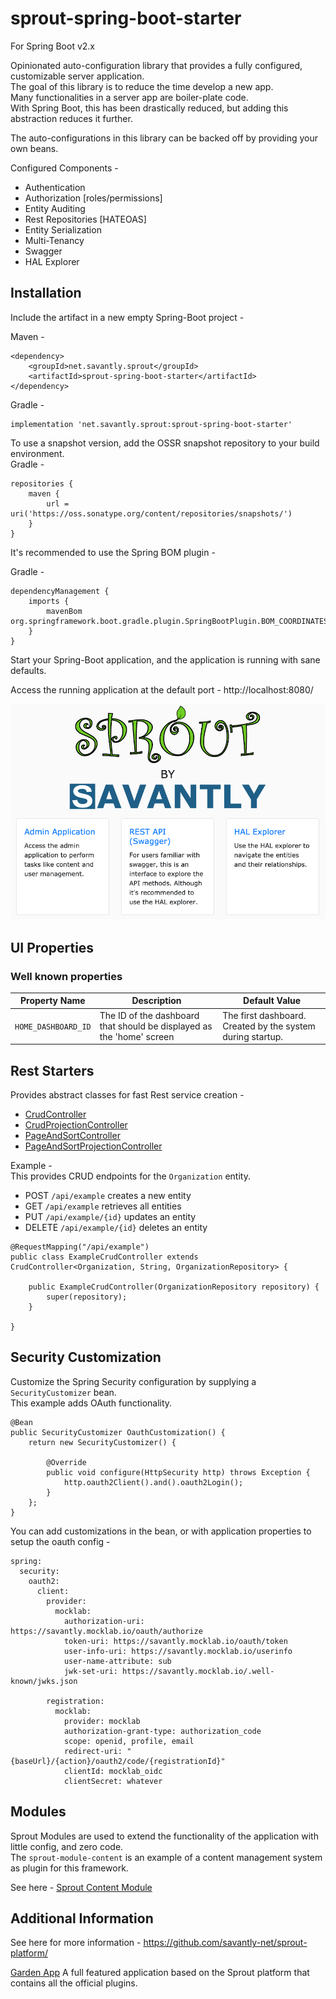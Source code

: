 # sprout-spring-boot-starter  

For Spring Boot v2.x  

Opinionated auto-configuration library that provides a fully configured, customizable server application.  
The goal of this library is to reduce the time develop a new app.  
Many functionalities in a server app are boiler-plate code.  
With Spring Boot, this has been drastically reduced, but adding this abstraction reduces it further.  

The auto-configurations in this library can be backed off by providing your own beans.  

Configured Components -  
- Authentication
- Authorization [roles/permissions]
- Entity Auditing
- Rest Repositories [HATEOAS] 
- Entity Serialization
- Multi-Tenancy
- Swagger
- HAL Explorer
  


## Installation 
Include the artifact in a new empty Spring-Boot project -  

Maven - 

	<dependency>
		<groupId>net.savantly.sprout</groupId>
		<artifactId>sprout-spring-boot-starter</artifactId>
	</dependency>

Gradle -  

    implementation 'net.savantly.sprout:sprout-spring-boot-starter'


To use a snapshot version, add the OSSR snapshot repository to your build environment.  
Gradle - 

```
repositories {
	maven {
	    url = uri('https://oss.sonatype.org/content/repositories/snapshots/')
	}
}
```

It's recommended to use the Spring BOM plugin -  

Gradle - 

```
dependencyManagement {
	imports {
		mavenBom org.springframework.boot.gradle.plugin.SpringBootPlugin.BOM_COORDINATES
	}
}
```


Start your Spring-Boot application, and the application is running with sane defaults.  

Access the running application at the default port - http://localhost:8080/ 


![LandingPage](./documentation/images/landing.png)


## UI Properties

### Well known properties

| Property Name | Description | Default Value |
| --- | --- | --- |
| `HOME_DASHBOARD_ID` | The ID of the dashboard that should be displayed as the 'home' screen | The first dashboard. Created by the system during startup. |



## Rest Starters 
Provides abstract classes for fast Rest service creation - 
- [CrudController](./src/main/java/net/savantly/sprout/rest/crud/CrudController.java)
- [CrudProjectionController](./src/main/java/net/savantly/sprout/rest/crud/CrudProjectionController.java)
- [PageAndSortController](./src/main/java/net/savantly/sprout/rest/crud/PageAndSortController.java)
- [PageAndSortProjectionController](./src/main/java/net/savantly/sprout/rest/crud/PageAndSortProjectionController.java)


Example -  
This provides CRUD endpoints for the `Organization` entity.  
- POST `/api/example` creates a new entity  
- GET `/api/example` retrieves all entities  
- PUT `/api/example/{id}` updates an entity  
- DELETE `/api/example/{id}` deletes an entity  

```
@RequestMapping("/api/example")
public class ExampleCrudController extends CrudController<Organization, String, OrganizationRepository> {

	public ExampleCrudController(OrganizationRepository repository) {
		super(repository);
	}
	
}
```

## Security Customization

Customize the Spring Security configuration by supplying a `SecurityCustomizer` bean.  
This example adds OAuth functionality. 

```
@Bean
public SecurityCustomizer OauthCustomization() {
	return new SecurityCustomizer() {
		
		@Override
		public void configure(HttpSecurity http) throws Exception {
			http.oauth2Client().and().oauth2Login();
		}
	};
}
```

You can add customizations in the bean, or with application properties to setup the oauth config -  

```
spring:
  security:
    oauth2:
      client:
        provider:
          mocklab:
            authorization-uri: https://savantly.mocklab.io/oauth/authorize
            token-uri: https://savantly.mocklab.io/oauth/token
            user-info-uri: https://savantly.mocklab.io/userinfo
            user-name-attribute: sub
            jwk-set-uri: https://savantly.mocklab.io/.well-known/jwks.json

        registration:
          mocklab:
            provider: mocklab
            authorization-grant-type: authorization_code
            scope: openid, profile, email
            redirect-uri: "{baseUrl}/{action}/oauth2/code/{registrationId}"
            clientId: mocklab_oidc
            clientSecret: whatever
```


## Modules
Sprout Modules are used to extend the functionality of the application with little config, and zero code.  
The `sprout-module-content` is an example of a content management system as plugin for this framework.  

See here - [Sprout Content Module](../../modules/content/)  


## Additional Information  

See here for more information - https://github.com/savantly-net/sprout-platform/    


[Garden App]
A full featured application based on the Sprout platform that contains all the official plugins.   

[Garden App]: https://github.com/savantly-net/garden  
